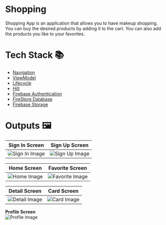 # Shopping
 Shopping App is an application that allows you to have makeup shopping. You can buy the desired products by adding it to the cart. You can also add the products you like to your favorites.
# Tech Stack 📚
- [Navigation](https://developer.android.com/guide/navigation)
- [ViewModel](https://developer.android.com/topic/libraries/architecture/viewmodel)
- [Lifecycle](https://developer.android.com/topic/libraries/architecture/lifecycle)
- [Hilt](https://developer.android.com/training/dependency-injection/hilt-android)
- [Firebase Authentication](https://firebase.google.com/docs/auth/android/start)
- [FireStore Database](https://firebase.google.com/docs/firestore/quickstart#android)
- [Firebase Storage](https://firebase.google.com/docs/storage/android/start)
# Outputs 🖼

| Sign In Screen                 | Sign Up Screen                 |
| ------------------------------ | ------------------------------ |
| ![Sign In Image](https://github.com/rubabahajiyeva/Shopping/assets/114312929/3a00a011-b5d8-4ba8-9b87-c2b1da81d1e2) | ![Sign Up Image](https://github.com/rubabahajiyeva/Shopping/assets/114312929/75b77cb2-8aa3-4acb-bf3c-f2b845bc6212) |

| Home Screen                           | Favorite Screen                       |
| ------------------------------------- | ------------------------------------- |
| ![Home Image](https://github.com/rubabahajiyeva/Shopping/assets/114312929/e7896173-2544-4c29-900a-cf042271b88c) | ![Favorite Image](https://github.com/rubabahajiyeva/Shopping/assets/114312929/24a43105-79ef-4ea2-a3e9-6b7ba04d3653) |


| Detail Screen                         | Card Screen                           |
| ------------------------------------- | ------------------------------------- |
| ![Detail Image](https://github.com/rubabahajiyeva/Shopping/assets/114312929/a7f04581-31bd-4ac7-a338-4ed1a117ea15) | ![Card Image](https://github.com/rubabahajiyeva/Shopping/assets/114312929/619ebb3f-dafe-4725-9db4-6db6b8749317) |


**Profile Screen**                      
![Profile Image](https://github.com/rubabahajiyeva/Shopping/assets/114312929/e6ff1a1c-dbbb-4b18-b0f6-002d598e96c8)

